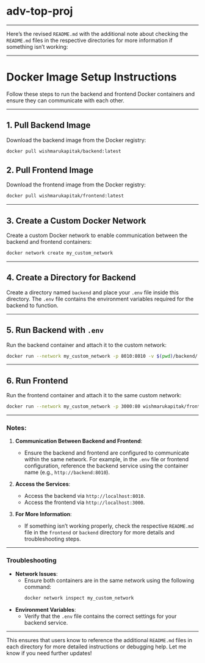 # adv-top-proj

---
Here’s the revised `README.md` with the additional note about checking the `README.md` files in the respective directories for more information if something isn’t working:

---

# Docker Image Setup Instructions

Follow these steps to run the backend and frontend Docker containers and ensure they can communicate with each other.

---

## 1. Pull Backend Image
Download the backend image from the Docker registry:
```bash
docker pull wishmarukapitak/backend:latest
```

## 2. Pull Frontend Image
Download the frontend image from the Docker registry:
```bash
docker pull wishmarukapitak/frontend:latest
```

---

## 3. Create a Custom Docker Network
Create a custom Docker network to enable communication between the backend and frontend containers:
```bash
docker network create my_custom_network
```

---

## 4. Create a Directory for Backend
Create a directory named `backend` and place your `.env` file inside this directory. The `.env` file contains the environment variables required for the backend to function.

---

## 5. Run Backend with `.env`
Run the backend container and attach it to the custom network:
```bash
docker run --network my_custom_network -p 8010:8010 -v $(pwd)/backend/.env:/app/.env wishmarukapitak/backend:latest
```

---

## 6. Run Frontend
Run the frontend container and attach it to the same custom network:
```bash
docker run --network my_custom_network -p 3000:80 wishmarukapitak/frontend:latest
```

---

### Notes:
1. **Communication Between Backend and Frontend**:
   - Ensure the backend and frontend are configured to communicate within the same network. For example, in the `.env` file or frontend configuration, reference the backend service using the container name (e.g., `http://backend:8010`).
   
2. **Access the Services**:
   - Access the backend via `http://localhost:8010`.
   - Access the frontend via `http://localhost:3000`.

3. **For More Information**:
   - If something isn’t working properly, check the respective `README.md` file in the `frontend` or `backend` directory for more details and troubleshooting steps.

---

### Troubleshooting
- **Network Issues**:
  - Ensure both containers are in the same network using the following command:
    ```bash
    docker network inspect my_custom_network
    ```
- **Environment Variables**:
  - Verify that the `.env` file contains the correct settings for your backend service.
  
---

This ensures that users know to reference the additional `README.md` files in each directory for more detailed instructions or debugging help. Let me know if you need further updates!